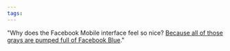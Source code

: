 ```yaml
---
tags: 
---
```


"Why does the Facebook Mobile interface feel so nice? [Because all of those grays are pumped full of Facebook Blue](http://ianstormtaylor.com/design-tip-never-use-black/)."
